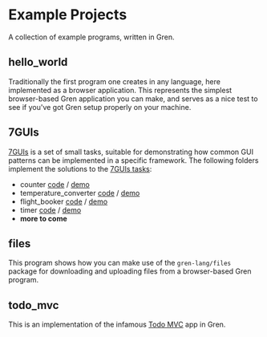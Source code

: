 # Example Projects

A collection of example programs, written in Gren.

## hello\_world

Traditionally the first program one creates in any language, here implemented as a browser application. This represents the simplest browser-based Gren application you can make, and serves as a nice test to see if you've got Gren setup properly on your machine.

## 7GUIs

[7GUIs](https://eugenkiss.github.io/7guis) is a set of small tasks, suitable for demonstrating how common GUI patterns can be implemented in a specific framework. The following folders implement the solutions to the [7GUIs tasks](https://eugenkiss.github.io/7guis/tasks):

* counter 
    [code](https://github.com/gren-lang/example-projects/blob/main/counter/src/Main.gren) /
    [demo](https://htmlpreview.github.io/?https://github.com/gren-lang/example-projects/blob/main/counter/Example.html)
* temperature\_converter 
    [code](https://github.com/gren-lang/example-projects/blob/main/temperature_converter/src/Main.gren) /
    [demo](https://htmlpreview.github.io/?https://github.com/gren-lang/example-projects/blob/main/temperature_converter/Example.html)
* flight\_booker 
    [code](https://github.com/gren-lang/example-projects/blob/main/flight_booker/src/Main.gren) /
    [demo](https://htmlpreview.github.io/?https://github.com/gren-lang/example-projects/blob/main/flight_booker/Example.html)
* timer 
    [code](https://github.com/gren-lang/example-projects/blob/main/timer/src/Main.gren) /
    [demo](https://htmlpreview.github.io/?https://github.com/gren-lang/example-projects/blob/main/timer/Example.html)
* __more to come__

## files

This program shows how you can make use of the `gren-lang/files` package for downloading and uploading files from a browser-based Gren program.

## todo\_mvc

This is an implementation of the infamous [Todo MVC](https://todomvc.com) app in Gren.
